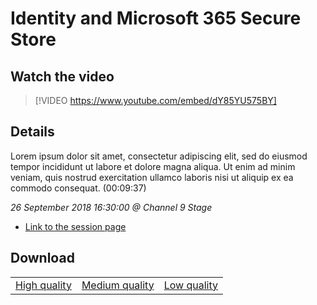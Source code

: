 # Identity and Microsoft 365 Secure Store

## Watch the video
> [!VIDEO https://www.youtube.com/embed/dY85YU575BY]

## Details

Lorem ipsum dolor sit amet, consectetur adipiscing elit, sed do eiusmod tempor incididunt ut labore et dolore magna aliqua. Ut enim ad minim veniam, quis nostrud exercitation ullamco laboris nisi ut aliquip ex ea commodo consequat. (00:09:37)

*26 September 2018 16:30:00 @ Channel 9 Stage*

- [Link to the session page](https://channel9.msdn.com/Events/Ignite/2018/Identity-and-Microsoft-365-Secure-Store)

## Download

||||
|:--:|:----:|:-:|
|[High quality](https://sec.ch9.ms/ch9/0351/19ca2ee0-8d37-4f99-a605-0ff1c6ec0351/ch9d3s02_high.mp4)|[Medium quality](https://sec.ch9.ms/ch9/0351/19ca2ee0-8d37-4f99-a605-0ff1c6ec0351/ch9d3s02_mid.mp4)|[Low quality](https://sec.ch9.ms/ch9/0351/19ca2ee0-8d37-4f99-a605-0ff1c6ec0351/ch9d3s02.mp4)